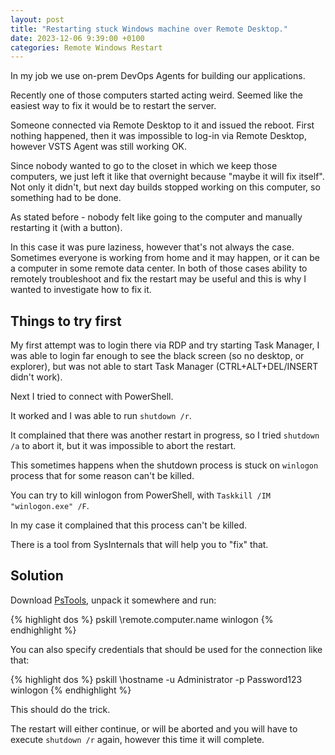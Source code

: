 ```yaml
---
layout: post
title: "Restarting stuck Windows machine over Remote Desktop."
date: 2023-12-06 9:39:00 +0100
categories: Remote Windows Restart
---
```

In my job we use on-prem DevOps Agents for building our applications.

Recently one of those computers started acting weird. Seemed like the easiest way to fix it would be to restart the server.

Someone connected via Remote Desktop to it and issued the reboot. First nothing happened, then it was impossible to log-in via Remote Desktop, however VSTS Agent was still working OK.

Since nobody wanted to go to the closet in which we keep those computers, we just left it like that overnight because "maybe it will fix itself". Not only it didn't, but next day builds stopped working on this computer, so something had to be done.

As stated before - nobody felt like going to the computer and manually restarting it (with a button).

In this case it was pure laziness, however that's not always the case. Sometimes everyone is working from home and it may happen, or it can be a computer in some remote data center. In both of those cases ability to remotely troubleshoot and fix the restart may be useful and this is why I wanted to investigate how to fix it.

## Things to try first

My first attempt was to login there via RDP and try starting Task Manager, I was able to login far enough to see the black screen (so no desktop, or explorer), but was not able to start Task Manager (CTRL+ALT+DEL/INSERT didn't work).

Next I tried to connect with PowerShell.

It worked and I was able to run `shutdown /r`.

It complained that there was another restart in progress, so I tried `shutdown /a` to abort it, but it was impossible to abort the restart.

This sometimes happens when the shutdown process is stuck on `winlogon` process that for some reason can't be killed.

You can try to kill winlogon from PowerShell, with `Taskkill /IM "winlogon.exe" /F`.

In my case it complained that this process can't be killed.

There is a tool from SysInternals that will help you to "fix" that.

## Solution

Download  [PsTools](https://learn.microsoft.com/en-us/sysinternals/downloads/pstools), unpack it somewhere and run:

{% highlight dos %}
pskill \\remote.computer.name winlogon
{% endhighlight %}

You can also specify credentials that should be used for the connection like that:

{% highlight dos %}
pskill \\hostname -u Administrator -p Password123 winlogon
{% endhighlight %}

This should do the trick.

The restart will either continue, or will be aborted and you will have to execute `shutdown /r` again, however this time it will complete.
